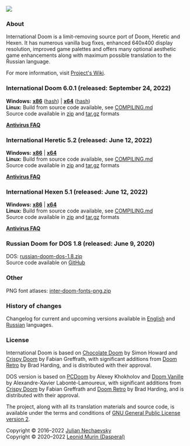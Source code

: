 ![](https://jnechaevsky.github.io/inter-doom/files/inter-doom-git.png)

### About

International Doom is a limit-removing source port of Doom, Heretic and Hexen.
It has numerous vanilla bug fixes, enhanced 640x400 display resolution,
improved game palettes and offers many optional aesthetic game enhancements
along with maximum possible translation to the Russian language.

For more information, visit [Project's Wiki](https://github.com/JNechaevsky/inter-doom/wiki).

### International Doom 6.0.1 (released: September 24, 2022)

**Windows:**
[**x86**](https://github.com/JNechaevsky/inter-doom/releases/download/6.0.1/inter-doom-6.0.1-windows-x86.zip)
([hash](https://github.com/JNechaevsky/inter-doom/releases/download/6.0.1/inter-doom-6.0.1-windows-x86.zip.sha256))
|
[**x64**](https://github.com/JNechaevsky/inter-doom/releases/download/6.0.1/inter-doom-6.0.1-windows-x64.zip)
([hash](https://github.com/JNechaevsky/inter-doom/releases/download/6.0.1/inter-doom-6.0.1-windows-x64.zip.sha256))<br/>
**Linux:**
Build from source code available,
see [COMPILING.md](COMPILING.md#building-international-doom-on-linux)<br/>
Source code available in [zip](https://github.com/JNechaevsky/inter-doom/archive/refs/tags/6.0.1.zip)
and [tar.gz](https://github.com/JNechaevsky/inter-doom/archive/refs/tags/6.0.1.tar.gz) formats

[**Antivirus FAQ**](https://github.com/JNechaevsky/inter-doom/wiki/Antivirus-FAQ)

### International Heretic 5.2 (released: June 12, 2022)

**Windows:**
[**x86**](https://github.com/JNechaevsky/inter-doom/releases/download/heretic-5.2/inter-heretic-5.2-win32.zip)
|
[**x64**](https://github.com/JNechaevsky/inter-doom/releases/download/heretic-5.2/inter-heretic-5.2-win64.zip)<br/>
**Linux:**
Build from source code available,
see [COMPILING.md](COMPILING.md#building-international-doom-on-linux)<br/>
Source code available in [zip](https://github.com/JNechaevsky/inter-doom/archive/refs/tags/heretic-5.2.zip)
and [tar.gz](https://github.com/JNechaevsky/inter-doom/archive/refs/tags/heretic-5.2.tar.gz) formats

[**Antivirus FAQ**](https://github.com/JNechaevsky/inter-doom/wiki/Antivirus-FAQ)

### International Hexen 5.1 (released: June 12, 2022)

**Windows:**
[**x86**](https://github.com/JNechaevsky/inter-doom/releases/download/hexen-5.1/inter-hexen-5.1-win32.zip)
|
[**x64**](https://github.com/JNechaevsky/inter-doom/releases/download/hexen-5.1/inter-hexen-5.1-win64.zip)<br/>
**Linux:**
Build from source code available,
see [COMPILING.md](COMPILING.md#building-international-doom-on-linux)<br/>
Source code available in [zip](https://github.com/JNechaevsky/inter-doom/archive/refs/tags/hexen-5.1.zip)
and [tar.gz](https://github.com/JNechaevsky/inter-doom/archive/refs/tags/hexen-5.1.tar.gz) formats

[**Antivirus FAQ**](https://github.com/JNechaevsky/inter-doom/wiki/Antivirus-FAQ)

### Russian Doom for DOS 1.8 (released: June 9, 2020)

DOS: [russian-doom-dos-1.8.zip](https://github.com/JNechaevsky/inter-doom/releases/download/dos-1.8/russian-doom-dos-1.8.zip)<br/>
Source code available on [GitHub](https://github.com/JNechaevsky/inter-doom/tree/master/src_dos)

### Other

PNG font atlases: [inter-doom-fonts-png.zip](https://jnechaevsky.github.io/inter-doom/files/inter-doom-fonts-png.zip)

### History of changes

Changelog for current and upcoming versions available
in [English](https://github.com/JNechaevsky/inter-doom/wiki/Changelog)
and [Russian](https://github.com/JNechaevsky/inter-doom/wiki/Changelog-(Rus)) languages.

### License

International Doom is based on [Chocolate Doom](https://www.chocolate-doom.org) by Simon Howard
and [Crispy Doom](http://fabiangreffrath.github.io/crispy-doom) by Fabian Greffrath,
with significant additions from [Doom Retro](http://doomretro.com) by Brad Harding,
and is distributed with their approval.

DOS version is based on [PCDoom](https://github.com/nukeykt/PCDoom-v2) by Alexey Khokholov
and [Doom Vanille](https://github.com/AXDOOMER/doom-vanille) by Alexandre-Xavier Labonté-Lamoureux,
with significant additions from [Crispy Doom](http://fabiangreffrath.github.io/crispy-doom) by Fabian Greffrath
and [Doom Retro](http://doomretro.com) by Brad Harding, and is distributed with their approval.

The project, along with all its translation materials and source code,
is available under the terms and conditions of
[GNU General Public License version 2](https://www.gnu.org/licenses/old-licenses/gpl-2.0.html).

Copyright &copy; 2016&ndash;2022 [Julian Nechaevsky](https://jnechaevsky.github.io/author.html)<br/>
Copyright &copy; 2020&ndash;2022 [Leonid Murin (Dasperal)](https://github.com/Dasperal)

